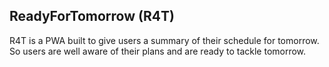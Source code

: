 ## ReadyForTomorrow (R4T)

R4T is a PWA built to give users a summary of their schedule for tomorrow. So users are well aware of their plans and are ready to tackle tomorrow.
